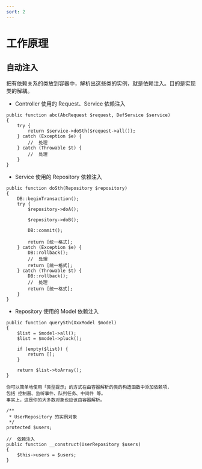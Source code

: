 ```yaml
---
sort: 2
---
```


# 工作原理

## 自动注入
把有依赖关系的类放到容器中，解析出这些类的实例，就是依赖注入。目的是实现类的解耦。
- Controller 使用的 Request、Service 依赖注入
```angular2html
public function abc(AbcRequest $request, DefService $service) 
{
    try {
        return $service->doSth($request->all());
    } catch (Exception $e) {
        //  处理
    } catch (Throwable $t) {
        //  处理
    }
}
```  
- Service 使用的 Repository 依赖注入 
```angular2html
public function doSth(Repository $repository)
{
    DB::beginTransaction();
    try {
        $repository->doA();

        $repository->doB();

        DB::commit();

        return [统一格式];
    } catch (Exception $e) {
        DB::rollback();
        //  处理
        return [统一格式];
    } catch (Throwable $t) {
        DB::rollback();
        //  处理
        return [统一格式];
    }
}
```
- Repository 使用的 Model 依赖注入 
```angular2html
public function querySth(XxxModel $model)
{
    $list = $model->all();
    $list = $model->pluck();

    if (empty($list)) {
        return [];
    }
    
    return $list->toArray();
}
```

    
    你可以简单地使用「类型提示」的方式在由容器解析的类的构造函数中添加依赖项，
    包括 控制器、监听事件、队列任务、中间件 等。
    事实上，这是你的大多数对象也应该由容器解析。
```angular2html
/**
 * UserRepository 的实例对象
 */
protected $users;

//  依赖注入
public function __construct(UserRepository $users)
{
    $this->users = $users;
}
```